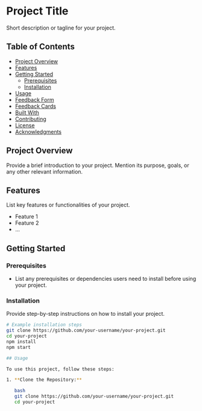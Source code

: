 # Project Title

Short description or tagline for your project.

## Table of Contents

- [Project Overview](#project-overview)
- [Features](#features)
- [Getting Started](#getting-started)
  - [Prerequisites](#prerequisites)
  - [Installation](#installation)
- [Usage](#usage)
- [Feedback Form](#feedback-form)
- [Feedback Cards](#feedback-cards)
- [Built With](#built-with)
- [Contributing](#contributing)
- [License](#license)
- [Acknowledgments](#acknowledgments)

## Project Overview

Provide a brief introduction to your project. Mention its purpose, goals, or any other relevant information.

## Features

List key features or functionalities of your project.

- Feature 1
- Feature 2
- ...

## Getting Started

### Prerequisites

- List any prerequisites or dependencies users need to install before using your project.

### Installation

Provide step-by-step instructions on how to install your project.

```bash
# Example installation steps
git clone https://github.com/your-username/your-project.git
cd your-project
npm install
npm start

## Usage

To use this project, follow these steps:

1. **Clone the Repository:**

   bash
   git clone https://github.com/your-username/your-project.git
   cd your-project

